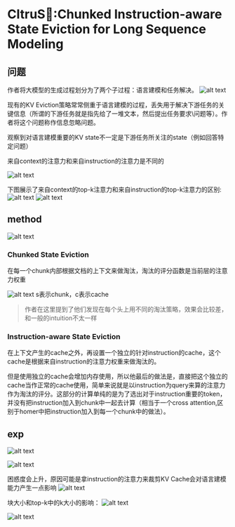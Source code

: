 # CItruS:lemon::Chunked Instruction-aware State Eviction for Long Sequence Modeling

## 问题
作者将大模型的生成过程划分为了两个子过程：语言建模和任务解决。
![alt text](image-3.png)


现有的KV Eviction策略常常侧重于语言建模的过程，丢失用于解决下游任务的关键信息（所谓的下游任务就是指先给了一堆文本，然后提出任务要求\问题等）。作者将这个问题称作信息忽略问题。

观察到对语言建模重要的KV state不一定是下游任务所关注的state（例如回答特定问题）

来自context的注意力和来自instruction的注意力是不同的

![alt text](image.png)

下图展示了来自context的top-k注意力和来自instruction的top-k注意力的区别:
![alt text](image-2.png)
![alt text](image-1.png)

## method
![alt text](image-4.png)

### Chunked State Eviction
在每一个chunk内部根据文档的上下文来做淘汰，淘汰的评分函数是当前层的注意力权重

![alt text](image-5.png)
s表示chunk，c表示cache

> 作者在这里提到了他们发现在每个头上用不同的淘汰策略，效果会比较差，和一般的intuition不太一样

### Instruction-aware State Eviction
在上下文产生的cache之外，再设置一个独立的针对instruction的cache，这个cache是根据来自instruction的注意力权重来做淘汰的。

但是使用独立的cache会增加内存使用，所以他最后的做法是，直接把这个独立的cache当作正常的cache使用，简单来说就是以instruction为query来算的注意力作为淘汰的评分。这部分的计算单纯的是为了选出对于instruction重要的token，并没有把instruction加入到chunk中一起去计算（相当于一个cross attention,区别于homer中把instruction加入到每一个chunk中的做法）。

## exp
![alt text](image-6.png)

![alt text](image-7.png)

困惑度会上升，原因可能是拿instruction的注意力来裁剪KV Cache会对语言建模能力产生一点影响
![alt text](image-8.png)

块大小和top-k中的k大小的影响：
![alt text](image-9.png)

![alt text](image-10.png)
